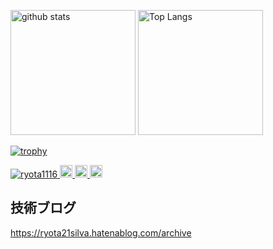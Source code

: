 <p align="left"> 
  <img alt="github stats" height="200px" src="https://github-readme-stats.vercel.app/api?username=ryota1116&count_private=true&show_icons=true&show_icons=true&theme=algolia" />
  <img alt="Top Langs" height="200px" src="https://github-readme-stats.vercel.app/api/top-langs/?username=ryota1116&layout=compact&count_private=true&show_icons=true&show_icons=true&theme=algolia" />
</p>

[![trophy](https://github-profile-trophy.vercel.app/?username=ryota1116&column=7&theme=onedark)](https://github.com/ryo-ma/github-profile-trophy)
  
<p align="left">
  <a href="https://github.com/ryota1116/ryota1116/">
    <img src="https://komarev.com/ghpvc/?username=ryota1116" alt="ryota1116" />
  </a>
  <a href="http://twitter.com/ryota_chocolat">
    <img height="20" src="https://img.shields.io/twitter/follow/ryota_chocolat?label=Twitter&logo=twitter&style=flat" />
  </a>
  <a href="http://qiita.com/ryota21">
    <img height="20" src="https://qiita-badge.apiapi.app/s/ryota21/posts.svg" />
  </a>
  <//qiita.com/ryota21">
    <img height="20" src="https://qiita-badge.apiapi.app/s/ryota21/contributions.svg" />
  </a>
</p>

## 技術ブログ
https://ryota21silva.hatenablog.com/archive

